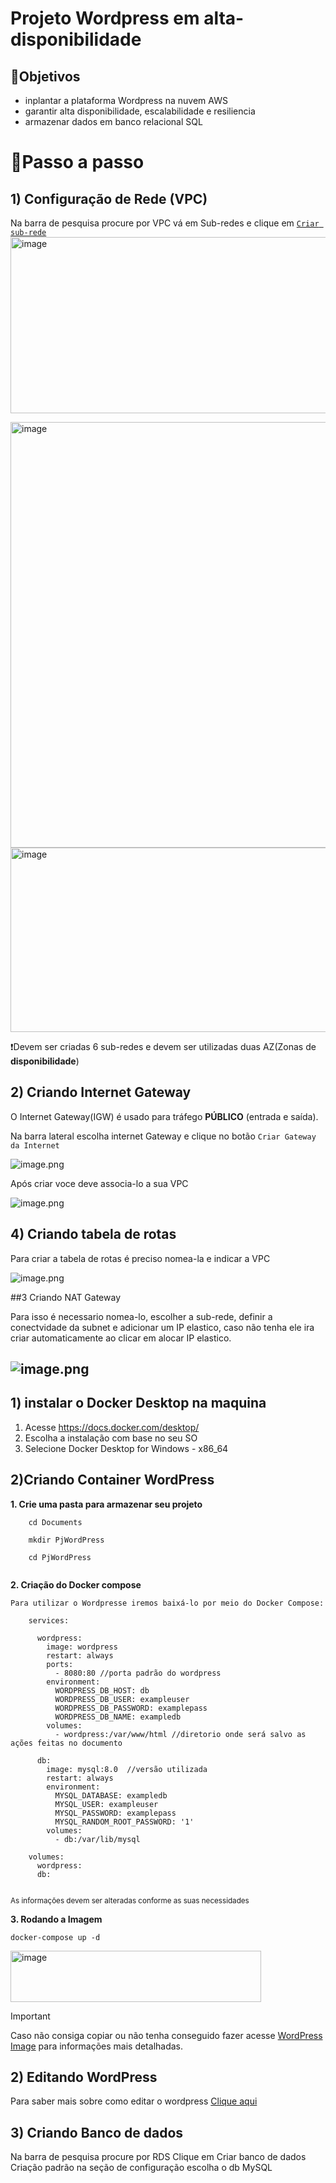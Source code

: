 # Projeto Wordpress em alta-disponibilidade

## 💭Objetivos

- inplantar a plataforma Wordpress na nuvem AWS
- garantir alta disponibilidade, escalabilidade e resiliencia
- armazenar dados em banco relacional SQL

# 🏹Passo a passo
## 1) Configuração de Rede (VPC)
Na barra de pesquisa procure por VPC
vá em Sub-redes e clique em <ins>`Criar sub-rede`</ins>
<img width="928" height="282" alt="image" src="https://github.com/user-attachments/assets/d89b27b8-4dd0-4e11-bb4a-00be4f2fa484" />

<img width="897" height="681" alt="image" src="https://github.com/user-attachments/assets/0610340a-b44c-4336-a4be-c2c448d822a9" />
<img width="887" height="295" alt="image" src="https://github.com/user-attachments/assets/dbf538ef-b729-4480-8dd1-a700cce448a1" />

❗Devem ser criadas 6 sub-redes e devem ser utilizadas duas AZ(Zonas de **disponibilidade**)

## 2) Criando Internet Gateway
O Internet Gateway(IGW) é usado para tráfego **PÚBLICO** (entrada e saída).

Na barra lateral escolha internet Gateway e clique no botão `Criar Gateway da Internet`

![image.png](attachment:89a2b6bb-fa34-4497-9838-f05bc6fdac49:image.png)

Após criar voce deve associa-lo a sua VPC

![image.png](attachment:07334935-1e9b-44b7-b960-6ead67b20e68:image.png)

## 4) Criando tabela de rotas

Para criar a tabela de rotas é preciso nomea-la e indicar a VPC

![image.png](attachment:a0dc66ce-34f9-4d94-afd8-ab87c84203be:image.png)

##3 Criando NAT Gateway

Para isso é necessario nomea-lo, escolher a sub-rede, definir a conectvidade da subnet e adicionar um IP elastico, caso  não tenha ele ira criar automaticamente ao clicar em alocar IP elastico. 

![image.png](attachment:c048dca4-b0e6-4d0c-b6be-4ee080408f1c:image.png)
-----------------------------------
## 1) instalar o Docker Desktop na maquina

1. Acesse https://docs.docker.com/desktop/ 
2. Escolha a instalação com base no seu SO
3. Selecione Docker Desktop for Windows - x86_64

## 2)Criando Container WordPress

**1. Crie uma pasta para armazenar seu projeto**
    
`````
    cd Documents
    
    mkdir PjWordPress 
    
    cd PjWordPress 
    

`````

**2. Criação do Docker compose**

    Para utilizar o Wordpresse iremos baixá-lo por meio do Docker Compose:
 
```
    services:
    
      wordpress:
        image: wordpress
        restart: always
        ports:
          - 8080:80 //porta padrão do wordpress
        environment:
          WORDPRESS_DB_HOST: db
          WORDPRESS_DB_USER: exampleuser
          WORDPRESS_DB_PASSWORD: examplepass
          WORDPRESS_DB_NAME: exampledb
        volumes:
          - wordpress:/var/www/html //diretorio onde será salvo as ações feitas no documento
    
      db:
        image: mysql:8.0  //versão utilizada
        restart: always
        environment:
          MYSQL_DATABASE: exampledb
          MYSQL_USER: exampleuser
          MYSQL_PASSWORD: examplepass
          MYSQL_RANDOM_ROOT_PASSWORD: '1'
        volumes:
          - db:/var/lib/mysql
    
    volumes:
      wordpress:
      db:
    
 ```
 <sub>As informações devem ser alteradas conforme as suas necessidades</sub>

**3. Rodando a Imagem**
```
docker-compose up -d
```
<img width="401" height="82" alt="image" src="https://github.com/user-attachments/assets/dd2323af-7668-4cbb-aafd-845f0a673575" />


> [!IMPORTANT]
> Caso não consiga copiar ou não tenha conseguido fazer acesse [WordPress Image](https://hub.docker.com/_/wordpress) para informações mais detalhadas.

## 2) Editando WordPress
Para saber mais sobre como editar o wordpress [Clique aqui](./Wordpress-Edição.md)
## 3) Criando Banco de dados
Na barra de pesquisa procure por RDS
Clique em Criar banco de dados
Criação padrão
na seção de configuração escolha o db MySQL

